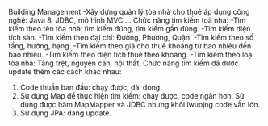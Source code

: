 Building Management
-Xây dựng quản lý tòa nhà cho thuê áp dụng công nghệ: Java 8, JDBC, mô hình MVC,...
Chức năng tìm kiếm toà nhà:
  -Tìm kiếm theo tên tòa nhà: tìm kiếm đúng, tìm kiếm gần đúng.
  -Tìm kiếm diện tích sàn.
  -Tìm kiếm theo đại chỉ: Đường, Phường, Quận.
  -Tìm kiếm theo số tầng, hướng, hạng.
  -Tìm kiếm theo giá cho thuê khoảng từ bao nhiêu đến bao nhiêu.
  -Tìm kiếm theo diện tích thuê theo khoảng.
  -Tìm kiếm theo loại tòa nhà: Tầng trệt, nguyên căn, nội thất.
Chức năng tìm kiếm đã được update thêm các cách khác nhau: 
  1. Code thuần ban đầu: chạy được, dài dòng.
  2. Sử dụng Map để thực hiện tìm kiếm: chạy được, code ngắn hơn. Sử dụng được hàm MapMapper và JDBC nhưng khối lwuojng code vẫn lớn.
  3. Sử dụng JPA: đang update.
     

 
